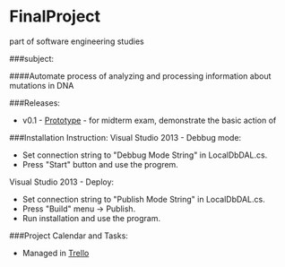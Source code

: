 FinalProject
============

part of software engineering studies

###subject:

####Automate process of analyzing and processing information about mutations in DNA

###Releases:

* v0.1 - [Prototype](https://github.com/motimonso/FinalProject/releases/tag/v0.1) - for midterm exam, demonstrate the basic action of 

###Installation Instruction:
Visual Studio 2013 - Debbug mode:
* Set connection string to "Debbug Mode String" in LocalDbDAL.cs.
* Press "Start" button and use the progrem.

Visual Studio 2013 - Deploy:
* Set connection string to "Publish Mode String" in LocalDbDAL.cs.
* Press "Build" menu -> Publish.
* Run installation and use the program.


###Project Calendar and Tasks:
* Managed in [Trello](https://trello.com/b/W7bvp7P7/dna-automation-final-project)



